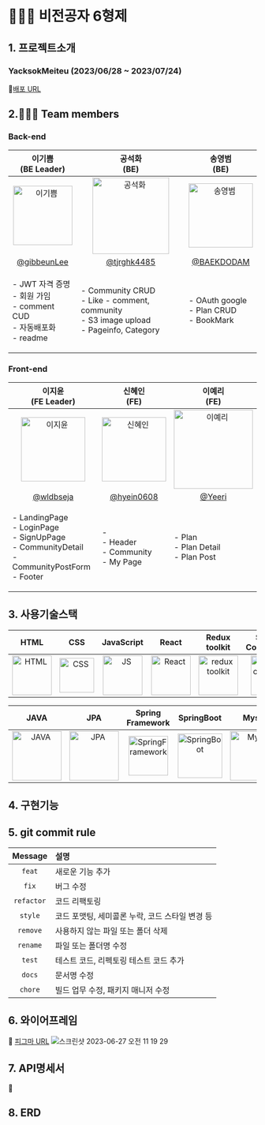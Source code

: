 # 🧑‍🤝‍🧑 비전공자 6형제

## 1. 프로젝트소개
### YacksokMeiteu (2023/06/28 ~ 2023/07/24)
🔗[배포 URL](http://codeassembly.site/)


## 2.🧑‍🤝‍🧑 Team members

### Back-end
| 이기쁨<br>(BE Leader) | 공석화<br>(BE) | 송영범<br>(BE) |
|:--------:| :--------: | :--------: |
| <img src="" alt="이기쁨" width="120" height="120">| <img src="" alt="공석화" width="155" height="155"> | <img src="" alt="송영범" width="130" height="130"> 
|[@gibbeunLee](https://github.com/gibbeunLee) | [@tjrghk4485](https://github.com/tjrghk4485) | [@BAEKDODAM](https://github.com/withme1221) | 
| <p align="left">- JWT 자격 증명 <br/>- 회원 가임 <br/>- comment CUD <br/>- 자동배포화 <br/>- readme<br/> | <p align="left">- Community CRUD <br/>- Like - comment, community <br/>- S3 image upload<br/>- Pageinfo, Category <br/> | <p align="left">- OAuth google <br/>- Plan CRUD <br/>- BookMark <br/>|


### Front-end
| 이지윤<br>(FE Leader) | 신혜인<br>(FE) | 이예리<br>(FE) |
| :--------: | :--------: | :--------: |
| <img src="" alt="이지윤" width="130" height="130"> | <img src="" alt="신혜인" width="130" height="130"> | <img src="" alt="이예리" width="160" height="160"> |
| [@wldbseja](https://github.com/wldbseja) | [@hyein0608](https://github.com/hyein0608) | [@Yeeri](https://github.com/Yeeri) |
| <p align="left">- LandingPage <br/>- LoginPage <br/>- SignUpPage <br/>- CommunityDetail <br/>- CommunityPostForm <br/>- Footer <br/>|<p align="left">- <br/>- Header <br/>- Community <br/>- My Page <br/>|<p align="left">- Plan <br/>- Plan Detail <br/>- Plan Post<br/>|


## 3. 사용기술스택
| HTML | CSS | JavaScript | React | Redux toolkit | Styled-<br>Components | esLint | Prettier |
| :---: | :---: | :---: | :---: | :---: | :---: | :---: | :---: |
| <img src="https://github.com/hdwmumu/my-agora-states-practice/assets/121214030/1b0b5d26-23ce-4358-a570-9301cb558b03" alt="HTML" width="80"> | <img src="https://camo.githubusercontent.com/edc736634dd35b0f4008e2f7db456136b9fc0e1e7a4078bb72c7352b1bdf8a7e/68747470733a2f2f776f726c64766563746f726c6f676f2e636f6d2f6c6f676f732f6373732d332e737667" alt="CSS" width="70"> |<img src="https://logos-download.com/wp-content/uploads/2019/01/JavaScript_Logo.png" alt="JS" width="80"> | <img src="https://camo.githubusercontent.com/cbb0ed4ed73eb0bdf880019fe4fd13e0e0b0812435f11ac0d920c8f523a8d8d0/68747470733a2f2f74656368737461636b2d67656e657261746f722e76657263656c2e6170702f72656163742d69636f6e2e737667" alt="React" width="80"> | <img src="https://blog.kakaocdn.net/dn/bPZYdy/btqZDPL6LOM/cnT3tT7MBvCr7IBqr7yce1/img.png" alt="redux toolkit" width="80">| <img src="https://camo.githubusercontent.com/b55c889cdac7759f0e61882c5b533d701ab8bd7a7c8153d824abe52d28ddc5a9/68747470733a2f2f7374796c65642d636f6d706f6e656e74732e636f6d2f6c6f676f2e706e67" alt="styled components" width="80"> | <img src="https://camo.githubusercontent.com/e7eb6839f0d42fffcd7435133609f4fe6a2cad787439321d809c273d66ac4c77/68747470733a2f2f74656368737461636b2d67656e657261746f722e76657263656c2e6170702f65736c696e742d69636f6e2e737667" alt="esLint" width="80"> | <img src="https://camo.githubusercontent.com/82935f72bd8f7a84991ceeb91cba325f0ae3b00f7fb2af42da60a81d3ff631b4/68747470733a2f2f74656368737461636b2d67656e657261746f722e76657263656c2e6170702f70726574746965722d69636f6e2e737667" alt="Prettier" width="80"> |

| JAVA | JPA | Spring<br>Framework | SpringBoot | Mysql | Gradle | IntelliJ<br>IDEA | JWT | Spring<br>Security |
| :---: | :---: | :---: | :---: | :---: | :---: | :---: | :---: | :---: |
| <img src="https://static.vecteezy.com/system/resources/previews/019/899/953/non_2x/java-free-download-free-png.png" alt="JAVA" width="100"> | <img src="https://camo.githubusercontent.com/5e5576796c5a9c459145c9f4aed898705cb7f2b34811057f9ebd2a458a63a573/68747470733a2f2f6e6f7469636f6e2d7374617469632e74616d6d6f6c6f2e636f6d2f6467676763726b78712f696d6167652f75706c6f61642f76313630393039343535312f6e6f7469636f6e2f676b636a63686c6f633766376b686c73797979792e706e67" alt="JPA" width="100"> | <img src="https://camo.githubusercontent.com/4545b55c7771bbd175235c80b518dcbbf2f6ee0b984a51ad9363cba8cb70e67c/68747470733a2f2f7777772e766563746f726c6f676f2e7a6f6e652f6c6f676f732f737072696e67696f2f737072696e67696f2d69636f6e2e737667" alt="SpringFramework" width="80"> | <img src="https://camo.githubusercontent.com/113f8f9d91821ab1f8b200859c76ce61336a5b0ad760721179b7a61ae9a9226e/68747470733a2f2f74312e6461756d63646e2e6e65742f6366696c652f746973746f72792f323730333444344635384536363046363136" alt="SpringBoot" width="90"> | <img src="https://camo.githubusercontent.com/b3578157355b1ac74d38d0f89d1022095ba7f7a988db091cef0fa4a62685e87e/68747470733a2f2f74656368737461636b2d67656e657261746f722e76657263656c2e6170702f6d7973716c2d69636f6e2e737667" alt="Mysql" width="100"> | <img src="https://upload.wikimedia.org/wikipedia/commons/c/cb/Gradle_logo.png" alt="Gradle" width="100"> | <img src="https://upload.wikimedia.org/wikipedia/commons/thumb/9/9c/IntelliJ_IDEA_Icon.svg/512px-IntelliJ_IDEA_Icon.svg.png?20200803071016" alt="IntelliJ IDEA" width="100"> | <img src="https://user-images.githubusercontent.com/103114936/194072927-530fe608-9089-4aa1-bf3f-5a9df029800b.png" alt="JWT" width="100"> | <img src="https://camo.githubusercontent.com/11e4f36642bf58cdd27c071e3ad51f9c70d62c74b2f27f171a0ba2cbb53c3d3d/68747470733a2f2f626c6f672e6b616b616f63646e2e6e65742f646e2f6449514451502f6274715a303945536438542f30696271746f745735324f614a5338487a6e5844514b2f696d672e706e67" alt="Spring Security" width="100"> |

## 4. 구현기능


## 5. git commit rule

|  Message   | 설명                                                  |
| :--------: | :---------------------------------------------------- |
| `feat` | 새로운 기능 추가 |
| `fix` | 버그 수정 |
| `refactor` | 코드 리팩토링 |
| `style` | 코드 포맷팅, 세미콜론 누락, 코드 스타일 변경 등 |
| `remove` | 사용하지 않는 파일 또는 폴더 삭제 |
| `rename` | 파일 또는 폴더명 수정 |
| `test` | 테스트 코드, 리펙토링 테스트 코드 추가 |
| `docs` | 문서명 수정 |
| `chore` | 빌드 업무 수정, 패키지 매니저 수정 |

## 6. 와이어프레임
🔖 [피그마 URL](https://www.figma.com/file/HkT64FIkkNVRUwN2uBXt1R/FE-%ED%99%94%EB%A9%B4-%EC%A0%95%EC%9D%98%EC%84%9C?type=design&mode=design)
![스크린샷 2023-06-27 오전 11 19 29](https://github.com/codestates-seb/seb44_pre_004/assets/101058141/1e9c8697-1b5b-4325-8f98-5f20e6c94163)

## 7. API명세서
🔖 



## 8. ERD


